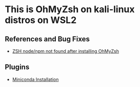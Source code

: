 # This is OhMyZsh on kali-linux distros on WSL2
## References and Bug Fixes
- [ZSH node/npm not found after installing OhMyZsh](https://superuser.com/questions/1403007/zsh-npm-node-nvm-command-not-found-after-installing-ohmyzsh)
## Plugins
- [Miniconda Installation](https://docs.conda.io/projects/miniconda/en/latest/miniconda-install.html)
